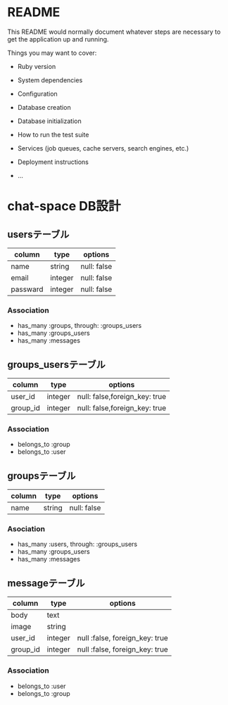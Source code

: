 # README

This README would normally document whatever steps are necessary to get the
application up and running.

Things you may want to cover:

* Ruby version

* System dependencies

* Configuration

* Database creation

* Database initialization

* How to run the test suite

* Services (job queues, cache servers, search engines, etc.)

* Deployment instructions

* ...

# chat-space DB設計

## usersテーブル

|column|type|options|
|------|----|-------|
|name|string|null: false|
|email|integer|null: false|
|passward|integer|null: false|

### Association
- has_many :groups, through: :groups_users
- has_many :groups_users
- has_many :messages


## groups_usersテーブル
|column|type|options|
|------|----|-------|
|user_id|integer|null: false,foreign_key: true|
|group_id|integer|null: false,foreign_key: true|

### Association
- belongs_to :group
- belongs_to :user

## groupsテーブル
|column|type|options|
|------|----|-------|
|name|string|null: false|

### Asociation
- has_many :users, through: :groups_users
- has_many :groups_users
- has_many :messages

## messageテーブル
|column|type|options|
|------|----|-------|
|body|text||
|image|string||
|user_id|integer|null :false, foreign_key: true|
|group_id|integer|null :false, foreign_key: true|

### Association
- belongs_to :user
- belongs_to :group

